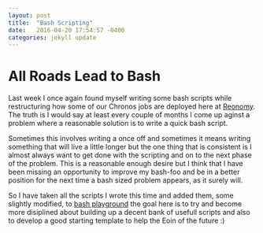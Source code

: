 ```yaml
---
layout: post
title:  "Bash Scripting"
date:   2016-04-20 17:54:57 -0400
categories: jekyll update
---
```


# All Roads Lead to Bash

Last week I once again found myself writing some bash scripts while
restructuring how some of our Chronos jobs are deployed here at
[Reonomy](https://www.reonomy.com/). The truth is I would say at least every
couple of months I come up aginst a problem where a reasonable solution is to
write a quick bash script.

Sometimes this involves writing a once off and sometimes it means writing
something that will live a little longer but the one thing that is consistent
is I almost always want to get done with the scripting and on to the next phase
of the problem. This is a reasonable enough desire but I think that I have been
missing an opportunity to improve my bash-foo and be in a better position for
the next time a bash sized problem appears, as it surely will.

So I have taken  all the scripts I wrote this time and added them, some
slightly modified, to [bash
playground](https://github.com/mcmonkeyman/bash-playground) the goal here is to
try and become more disiplined about building up a decent bank of usefull
scripts and also to develop a good starting template to help the Eoin of the
future :)

